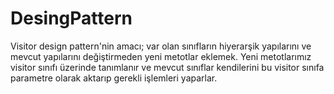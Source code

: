 # DesingPattern

Visitor design pattern'nin amacı; var olan sınıfların hiyerarşik yapılarını ve mevcut yapılarını değiştirmeden yeni metotlar eklemek.
Yeni metotlarımız visitor sınıfı üzerinde tanımlanır ve mevcut sınıflar kendilerini bu visitor sınıfa parametre olarak aktarıp gerekli işlemleri yaparlar. 


